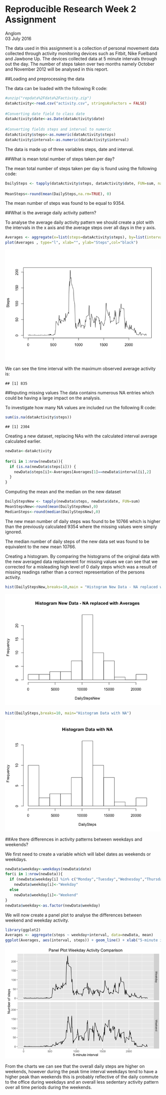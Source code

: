 # Reproducible Research Week 2 Assignment
Anglom  
03 July 2016  

The data used in this assignment is a collection of personal movement data collected through activity monitoring devices such as Fitbit, Nike Fuelband and Jawbone Up. The devices collected data at 5 minute intervals through out the day.  The number of steps taken over two months namely October and November 2012 will be analysed in this report.

##Loading and preprocessing the data

The data can be loaded with the following R code:

```r
#unzip("repdata%2Fdata%2Factivity.zip")
dataActivity<-read.csv("activity.csv", stringsAsFactors = FALSE)

#Converting date field to class date
dataActivity$date<-as.Date(dataActivity$date)

#Converting fields steps and interval to numeric
dataActivity$steps<-as.numeric(dataActivity$steps)
dataActivity$interval<-as.numeric(dataActivity$interval)
```

The data is made up of three variables steps, date and interval.

##What is mean total number of steps taken per day?

The mean total number of steps taken per day is found using the following code:

```r
DailySteps <- tapply(dataActivity$steps, dataActivity$date, FUN=sum, na.rm=TRUE)

MeanSteps<-round(mean(DailySteps,na.rm=TRUE), 0)
```

The mean number of steps was found to be equal to 9354.

##What is the average daily activity pattern?

To analyse the average daily activity pattern we should create a plot with the intervals in the x axis and the average steps over all days in the y axis.


```r
Averages <- aggregate(x=list(steps=dataActivity$steps), by=list(interval=dataActivity$interval), FUN=mean, na.rm=TRUE)
plot(Averages , type="l", xlab="", ylab="Steps",col="black")  
```

![](PA1_template_files/figure-html/unnamed-chunk-3-1.png)<!-- -->

We can see the time interval with the maximum observed average activity is: 

```
## [1] 835
```

##Inputing missing values
The data contains numerous NA entries which could be having a large impact on the analysis.  

To investigate how many NA values are included run the following R code:

```r
sum(is.na(dataActivity$steps))
```

```
## [1] 2304
```

Creating a new dataset, replacing NAs with the calculated interval average calculated earlier.

```r
newData<-dataActivity

for(i in 1:nrow(newData)){
  if (is.na(newData$steps[i])) {
    newData$steps[i]<-Averages[Averages[1]==newData$interval[i],2]
  }
}
```

Computing the mean and the median on the new dataset

```r
DailyStepsNew <- tapply(newData$steps, newData$date, FUN=sum)
MeanStepsNew<-round(mean(DailyStepsNew),0)
MedianSteps<-round(median(DailyStepsNew),0)
```

The new mean number of daily steps was found to be 10766 which is higher than the previously calculated 9354 where the missing values were simply ignored. 

The median number of daily steps of the new data set was found to be equivalent to the new mean 10766.

Creating a histogram.  By comparing the histograms of the original data with the new averaged data replacement for missing values we can see that we corrected for a misleading high level of 0 daily steps which was a result of missing readings rather than a correct representation of the persons activity.

```r
hist(DailyStepsNew,breaks=10,main = "Histogram New Data - NA replaced with Averages")
```

![](PA1_template_files/figure-html/unnamed-chunk-8-1.png)<!-- -->

```r
hist(DailySteps,breaks=10, main="Histogram Data with NA")
```

![](PA1_template_files/figure-html/unnamed-chunk-8-2.png)<!-- -->
  
##Are there differences in activity patterns between weekdays and weekends?

We first need to create a variable which will label dates as weekends or weekdays.


```r
newData$weekday<-weekdays(newData$date)
for(i in 1:nrow(newData)){
  if (newData$weekday[i] %in% c("Monday","Tuesday","Wednesday","Thursday","Friday"))
    newData$weekday[i]<-"Weekday"
  else 
    newData$weekday[i]<-"Weekend"
}
newData$weekday<-as.factor(newData$weekday)
```

We will now create a panel plot to analyse the differences between weekend and weekday activity.


```r
library(ggplot2)
Averages <- aggregate(steps ~ weekday+interval, data=newData, mean)
ggplot(Averages, aes(interval, steps)) + geom_line() + xlab("5-minute interval") + ylab("Number of steps")+ggtitle("Panel Plot Weekday Activity Comparison")+facet_grid(weekday~.)
```

![](PA1_template_files/figure-html/unnamed-chunk-10-1.png)<!-- -->
  
From the charts we can see that the overall daily steps are higher on weekends, however during the peak time interval weekdays tend to have a higher peak than weekends this is probably reflective of the daily commute to the office during weekdays and an overall less sedentary activity pattern over all time periods during the weekends.
